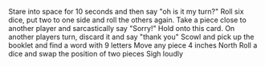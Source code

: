 Stare into space for 10 seconds and then say "oh is it my turn?"
Roll six dice, put two to one side and roll the others again.
Take a piece close to another player and sarcastically say "Sorry!"
Hold onto this card. On another players turn, discard it and say "thank you"
Scowl and pick up the booklet and find a word with 9 letters
Move any piece 4 inches North
Roll a dice and swap the position of two pieces
Sigh loudly
